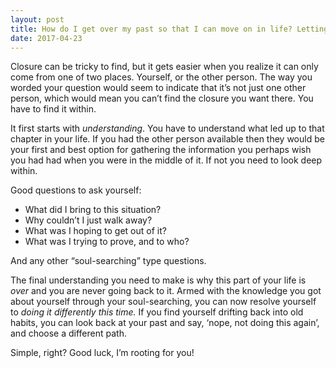 ```yaml
---
layout: post
title: How do I get over my past so that I can move on in life? Letting go does not give me closure so I can&#39;t just let go. What do I do?
date: 2017-04-23
---
```


<p>Closure can be tricky to find, but it gets easier when you realize it can only come from one of two places. Yourself, or the other person. The way you worded your question would seem to indicate that it’s not just one other person, which would mean you can’t find the closure you want there. You have to find it within.</p><p>It first starts with <i>understanding</i>. You have to understand what led up to that chapter in your life. If you had the other person available then they would be your first and best option for gathering the information you perhaps wish you had had when you were in the middle of it. If not you need to look deep within.</p><p>Good questions to ask yourself:</p><ul><li>What did I bring to this situation?</li><li>Why couldn’t I just walk away?</li><li>What was I hoping to get out of it?</li><li>What was I trying to prove, and to who?</li></ul><p>And any other “soul-searching” type questions.</p><p>The final understanding you need to make is why this part of your life is <i>over</i> and you are never going back to it. Armed with the knowledge you got about yourself through your soul-searching, you can now resolve yourself to <i>doing it differently this time.</i> If you find yourself drifting back into old habits, you can look back at your past and say, ‘nope, not doing this again’, and choose a different path.</p><p>Simple, right? Good luck, I’m rooting for you!</p>
